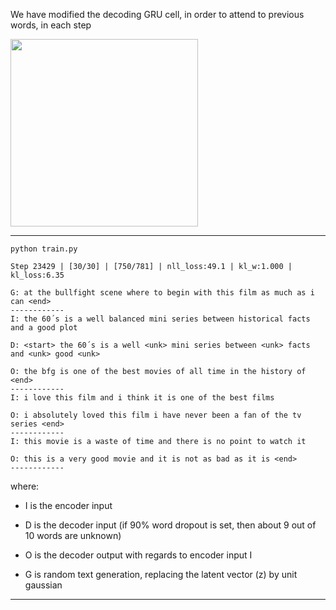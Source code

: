 We have modified the decoding GRU cell, in order to attend to previous words, in each step

<img src="https://github.com/zhedongzheng/finch/blob/master/assets/lookback_rnn.jpg" height='300'>

---
``` python train.py ```
```
Step 23429 | [30/30] | [750/781] | nll_loss:49.1 | kl_w:1.000 | kl_loss:6.35 

G: at the bullfight scene where to begin with this film as much as i can <end>
------------
I: the 60´s is a well balanced mini series between historical facts and a good plot

D: <start> the 60´s is a well <unk> mini series between <unk> facts and <unk> good <unk>

O: the bfg is one of the best movies of all time in the history of <end>
------------
I: i love this film and i think it is one of the best films

O: i absolutely loved this film i have never been a fan of the tv series <end>
------------
I: this movie is a waste of time and there is no point to watch it

O: this is a very good movie and it is not as bad as it is <end>
------------
```
where:
* I is the encoder input

* D is the decoder input (if 90% word dropout is set, then about 9 out of 10 words are unknown)

* O is the decoder output with regards to encoder input I

* G is random text generation, replacing the latent vector (z) by unit gaussian
---
